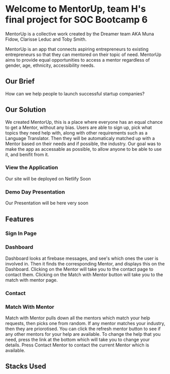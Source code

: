 # Welcome to MentorUp, team H's final project for SOC Bootcamp 6

MentorUp is a collective work created by the Dreamer team AKA Muna Fidow, Clarisse Leduc and Toby Smith.

MentorUp is an app that connects aspiring entrepreneurs to existing entrepreneurs so that they can mentored on their topic of need.
MentorUp aims to provide equal opportunities to access a mentor regardless of gender, age, ethnicity, accessibility needs.

## Our Brief

How can we help people to launch successful startup companies?

## Our Solution

We created MentorUp, this is a place where everyone has an equal chance to get a Mentor, without any bias. Users are able to sign up, pick what topics they need help with, along with other requirements such as a Language Translator. Then they will be automaticaly matched up with a Mentor based on their needs and if possible, the industry. Our goal was to make the app as accessable as possible, to allow anyone to be able to use it, and benifit from it.

### View the Application

Our site will be deployed on Netlify Soon

### Demo Day Presentation

Our Presentation will be here very soon

## Features

### Sign In Page

### Dashboard

Dashboard looks at firebase messages, and see's which ones the user is involved in. Then it finds the corresponding Mentor, and displays this on the Dashboard. Clicking on the Mentor will take you to the contact page to contact them. Clicking on the Match with Mentor button will take you to the match with mentor page.

### Contact

### Match With Mentor

Match with Mentor pulls down all the mentors which match your help requests, then picks one from random. If any mentor matches your industry, then they are priorotised. You can click the refresh mentor button to see if any other mentors for your help are available. To change the help that you need, press the link at the bottom which will take you to change your details. Press Contact Mentor to contact the current Mentor which is available.

## Stacks Used
